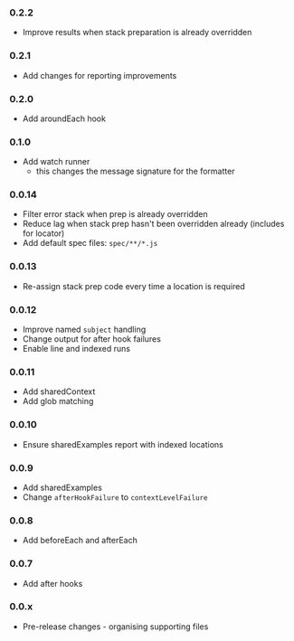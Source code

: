 ### 0.2.2
* Improve results when stack preparation is already overridden

### 0.2.1
* Add changes for reporting improvements

### 0.2.0
* Add aroundEach hook

### 0.1.0
* Add watch runner
  - this changes the message signature for the formatter

### 0.0.14
* Filter error stack when prep is already overridden
* Reduce lag when stack prep hasn't been overridden already (includes for locator)
* Add default spec files: `spec/**/*.js`

### 0.0.13
* Re-assign stack prep code every time a location is required

### 0.0.12
* Improve named `subject` handling
* Change output for after hook failures
* Enable line and indexed runs

### 0.0.11
* Add sharedContext
* Add glob matching

### 0.0.10
* Ensure sharedExamples report with indexed locations

### 0.0.9
* Add sharedExamples
* Change `afterHookFailure` to `contextLevelFailure`

### 0.0.8
* Add beforeEach and afterEach

### 0.0.7
* Add after hooks

### 0.0.x
* Pre-release changes - organising supporting files
